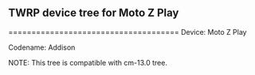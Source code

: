 ## TWRP device tree for Moto Z Play
=====================================
Device: Moto Z Play

Codename: Addison

NOTE: This tree is compatible with cm-13.0 tree.

